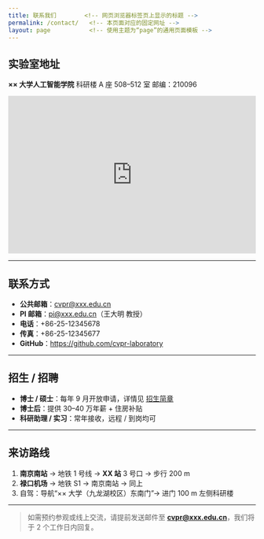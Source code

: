 ```yaml
---
title: 联系我们        <!-- 网页浏览器标签页上显示的标题 -->
permalink: /contact/   <!-- 本页面对应的固定网址 -->
layout: page           <!-- 使用主题为“page”的通用页面模板 -->
---
```


## 实验室地址   <!-- 二级标题：实验室的物理地址 -->
**×× 大学人工智能学院**   <!-- 学校与学院名称，加粗显示 -->
科研楼 A 座 508–512 室   <!-- 具体楼层与门牌号范围 -->
邮编：210096            <!-- 邮政编码 -->

<!-- 以下是用 iframe 内嵌的 Google 地图，方便访客查看位置 -->
<!-- pb 参数里的坐标、视角等已预先调好，width/height 控制地图尺寸，allowfullscreen 允许全屏，loading="lazy" 延迟加载以节省流量 -->
<iframe src="https://www.google.com/maps/embed?pb= !1m18!1m12!1m3!1d3153.098!2d118.78!3d32.04!4m5!0x3e35!3e2!4m2!1d0!2d0!5e0!3m2!1sen!2scn!4v123456" width="100%" height="320" style="border:0;" allowfullscreen="" loading="lazy"></iframe>

---

## 联系方式   <!-- 二级标题：各种联系渠道 -->
- **公共邮箱**：cvpr@xxx.edu.cn   <!-- 实验室公用邮箱，前缀 cvpr 方便记忆 -->
- **PI 邮箱**：pi@xxx.edu.cn（王大明 教授）   <!-- 首席研究员（Principal Investigator）的直接邮箱，括号内注明负责人姓名 -->
- **电话**：+86-25-12345678      <!-- 国际区号 +86，南京区号 25，后面接 8 位总机号码 -->
- **传真**：+86-25-12345677      <!-- 传真号码，与电话末位差 1，方便区分 -->
- **GitHub**：[https://github.com/cvpr-laboratory ](https://github.com/cvpr-laboratory )   <!-- 可点击的 GitHub 组织链接，展示开源项目 -->

---

## 招生 / 招聘   <!-- 二级标题：关于研究生与职位的信息 -->
- **博士 / 硕士**：每年 9 月开放申请，详情见 [招生简章](/assets/file/recruit.pdf)   <!-- 招生时间固定在 9 月，点击可下载 PDF 招生简章 -->
- **博士后**：提供 30–40 万年薪 + 住房补贴   <!-- 博士后待遇范围及额外福利 -->
- **科研助理 / 实习**：常年接收，远程 / 到岗均可   <!-- 对本科或硕士背景的助理/实习生随时欢迎，可线上协作 -->

---

## 来访路线   <!-- 二级标题：给出三种常见交通方案 -->
1. **南京南站** → 地铁 1 号线 → **XX 站** 3 号口 → 步行 200 m   <!-- 高铁到达后最便捷的地铁换乘与步行指引 -->
2. **禄口机场** → 地铁 S1 → 南京南站 → 同上   <!-- 飞机落地后先坐机场线 S1，再转 1 号线，与路线 1 汇合 -->
3. 自驾：导航“×× 大学（九龙湖校区）东南门”→ 进门 100 m 左侧科研楼   <!-- 自驾者直接设置校门为目的地，进门后短距离即到 -->

---

<!-- 以下是一段引用样式（block quote）的提示 -->
<!-- 告诉访客若需线下参观或线上会议，应提前发邮件并说明 2 个工作日内会收到回复 -->
> 如需预约参观或线上交流，请提前发送邮件至 **cvpr@xxx.edu.cn**，我们将于 2 个工作日内回复。